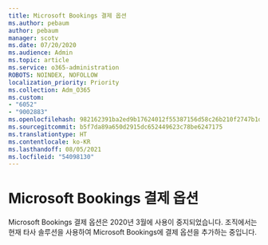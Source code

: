 ```yaml
---
title: Microsoft Bookings 결제 옵션
ms.author: pebaum
author: pebaum
manager: scotv
ms.date: 07/20/2020
ms.audience: Admin
ms.topic: article
ms.service: o365-administration
ROBOTS: NOINDEX, NOFOLLOW
localization_priority: Priority
ms.collection: Adm_O365
ms.custom:
- "6052"
- "9002883"
ms.openlocfilehash: 982162391ba2ed9b17624012f55387156d58c26b210f2747b1d4c7c1e3be8c43
ms.sourcegitcommit: b5f7da89a650d2915dc652449623c78be6247175
ms.translationtype: HT
ms.contentlocale: ko-KR
ms.lasthandoff: 08/05/2021
ms.locfileid: "54098130"
---
```

# <a name="microsoft-bookings-payment-options"></a>Microsoft Bookings 결제 옵션

Microsoft Bookings 결제 옵션은 2020년 3월에 사용이 중지되었습니다. 조직에서는 현재 타사 솔루션을 사용하여 Microsoft Bookings에 결제 옵션을 추가하는 중입니다.